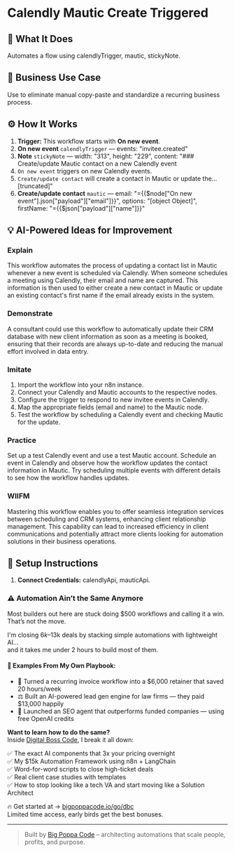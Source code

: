 # Calendly Mautic Create Triggered
  ## 🚀 What It Does
  Automates a flow using calendlyTrigger, mautic, stickyNote.
  
  ## 💼 Business Use Case
  Use to eliminate manual copy-paste and standardize a recurring business process.
  
  ## ⚙️ How It Works
  1. **Trigger:** This workflow starts with **On new event**.
  2. **On new event** `calendlyTrigger` — events: "invitee.created"
3. **Note** `stickyNote` — width: "313", height: "229", content: "### Create/update Mautic contact on a new Calendly event
1. `On new event` triggers on new Calendly events.
2. `Create/update contact` will create a contact in Mautic or update the…[truncated]"
4. **Create/update contact** `mautic` — email: "={{$node["On new event"].json["payload"]["email"]}}", options: "[object Object]", firstName: "={{$json["payload"]["name"]}}"
  
  ## 💡 AI-Powered Ideas for Improvement
  ### Explain
This workflow automates the process of updating a contact list in Mautic whenever a new event is scheduled via Calendly. When someone schedules a meeting using Calendly, their email and name are captured. This information is then used to either create a new contact in Mautic or update an existing contact's first name if the email already exists in the system.

### Demonstrate
A consultant could use this workflow to automatically update their CRM database with new client information as soon as a meeting is booked, ensuring that their records are always up-to-date and reducing the manual effort involved in data entry.

### Imitate
1. Import the workflow into your n8n instance.
2. Connect your Calendly and Mautic accounts to the respective nodes.
3. Configure the trigger to respond to new invitee events in Calendly.
4. Map the appropriate fields (email and name) to the Mautic node.
5. Test the workflow by scheduling a Calendly event and checking Mautic for the update.

### Practice
Set up a test Calendly event and use a test Mautic account. Schedule an event in Calendly and observe how the workflow updates the contact information in Mautic. Try scheduling multiple events with different details to see how the workflow handles updates.

### WIIFM
Mastering this workflow enables you to offer seamless integration services between scheduling and CRM systems, enhancing client relationship management. This capability can lead to increased efficiency in client communications and potentially attract more clients looking for automation solutions in their business operations.
  
  ## 🔧 Setup Instructions
  1. **Connect Credentials:** calendlyApi, mauticApi.
  
### ⚠️ Automation Ain’t the Same Anymore

Most builders out here are stuck doing $500 workflows and calling it a win.  
That’s not the move.  

I'm closing $6k–$13k deals by stacking simple automations with lightweight AI...  
and it takes me under 2 hours to build most of them.

#### 🧠 Examples From My Own Playbook:
- 🔁 Turned a recurring invoice workflow into a $6,000 retainer that saved 20 hours/week  
- ⚖️ Built an AI-powered lead gen engine for law firms — they paid $13,000 happily  
- 🚀 Launched an SEO agent that outperforms funded companies — using free OpenAI credits  

**Want to learn how to do the same?**  
Inside [Digital Boss Code](https://bigpoppacode.io/go/dbc), I break it all down:

✅ The exact AI components that 3x your pricing overnight  
✅ My $15k Automation Framework using n8n + LangChain  
✅ Word-for-word scripts to close high-ticket deals  
✅ Real client case studies with templates  
✅ How to stop looking like a tech VA and start moving like a Solution Architect  

🔥 Get started at → [bigpoppacode.io/go/dbc](https://bigpoppacode.io/go/dbc)  
Limited time access, early birds get the best bonuses.

---
> Built by [Big Poppa Code](https://bigpoppacode.io) – architecting automations that scale people, profits, and purpose.
  